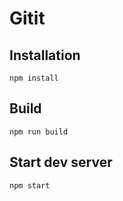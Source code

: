 # Gitit

## Installation
```
npm install
```

## Build
```
npm run build
```

## Start dev server
```
npm start
```
